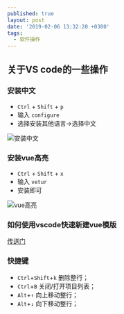 ```yaml
---
published: true
layout: post
date: '2019-02-06 13:32:20 +0300'
tags:
  - 软件操作
---
```

## 关于VS code的一些操作

### 安装中文

- `Ctrl` + `Shift` + `p` 
- 输入 `configure`
- 选择安装其他语言->选择中文

![安装中文]({{site.baseurl}}/assets/img/demo/201909/2019-09-06_00002.png)

### 安装vue高亮

- `Ctrl` + `Shift` + `x`
- 输入 `vetur`
- 安装即可

![vue高亮]({{site.baseurl}}/assets/img/demo/201909/2019-09-06_00003.png)


### 如何使用vscode快速新建vue模版

[传送门](https://blog.csdn.net/echo_ae/article/details/81059735)


### 快捷键

- `Ctrl`+`Shift`+`k`	删除整行；
- `Ctrl`+`B`	关闭/打开项目列表；
- `Alt`+`↑`	向上移动整行；
- `Alt`+`↓`	向下移动整行；
